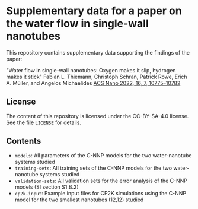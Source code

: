 # Supplementary data for a paper on the water flow in single-wall nanotubes

This repository contains supplementary data supporting the findings of the paper:

"Water flow in single-wall nanotubes: Oxygen makes it slip, hydrogen makes it stick"
Fabian L. Thiemann, Christoph Schran, Patrick Rowe, Erich A. Müller, and Angelos Michaelides
[ACS Nano 2022, 16, 7, 10775–10782](https://dx.doi.org/10.1021/acsnano.2c02784)

## License
The content of this repository is licensed under the CC-BY-SA-4.0 license. See the file `LICENSE` for details.

## Contents
* `models`:
All parameters of the C-NNP models for the two water-nanotube systems studied
* `training-sets`:
All training sets of the C-NNP models for the two water-nanotube systems studied
* `validation-sets`:
All validation sets for the error analysis of the C-NNP models (SI section S1.B.2)
* `cp2k-input`:
Example input files for CP2K simulations using the C-NNP model for the two smallest nanotubes (12,12) studied
